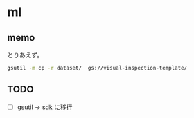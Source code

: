 # ml

## memo

とりあえず。

```sh
gsutil -m cp -r dataset/  gs://visual-inspection-template/
```

## TODO

- [ ] gsutil -> sdk に移行
